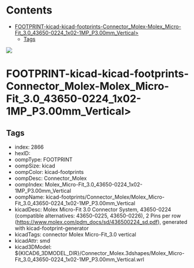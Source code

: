 



Contents
========

* [FOOTPRINT-kicad-kicad-footprints-Connector_Molex-Molex_Micro-Fit_3.0_43650-0224_1x02-1MP_P3.00mm_Vertical>](#footprint-kicad-kicad-footprints-connector_molex-molex_micro-fit_30_43650-0224_1x02-1mp_p300mm_vertical)
	* [Tags](#tags)
  
![][im]
# FOOTPRINT-kicad-kicad-footprints-Connector_Molex-Molex_Micro-Fit_3.0_43650-0224_1x02-1MP_P3.00mm_Vertical>

## Tags

- index: 2866
- hexID: 
- oompType: FOOTPRINT
- oompSize: kicad
- oompColor: kicad-footprints
- oompDesc: Connector_Molex
- oompIndex: Molex_Micro-Fit_3.0_43650-0224_1x02-1MP_P3.00mm_Vertical
- oompName: kicad-footprints/Connector_Molex/Molex_Micro-Fit_3.0_43650-0224_1x02-1MP_P3.00mm_Vertical
- kicadDesc: Molex Micro-Fit 3.0 Connector System, 43650-0224 (compatible alternatives: 43650-0225, 43650-0226), 2 Pins per row (https://www.molex.com/pdm_docs/sd/436500224_sd.pdf), generated with kicad-footprint-generator
- kicadTags: connector Molex Micro-Fit_3.0 vertical
- kicadAttr: smd
- kicad3DModel: ${KICAD6_3DMODEL_DIR}/Connector_Molex.3dshapes/Molex_Micro-Fit_3.0_43650-0224_1x02-1MP_P3.00mm_Vertical.wrl



[im]: image.png
